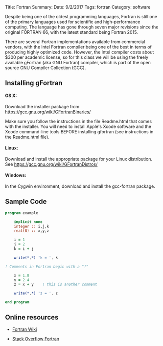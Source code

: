 Title: Fortran
Summary:
Date: 9/2/2017
Tags: fortran
Category: software

Despite being one of the oldest programming languages, Fortran is still one of the primary languages used for scientific and high-performance computing.
The language has gone through seven major revisions since the original FORTRAN 66, with the latest standard being Fortran 2015.  

There are several Fortran  implementations  available from commercial vendors, with the Intel Fortran compiler being one of the best in terms of producing highly optimized code. However,
the Intel compiler costs about $300 per academic license, so for this class we will be using the freely available gFortran (aka
 GNU Fortran) compiler, which is part of the open source GNU Compiler Collection (GCC).

## Installing gFortran


#### OS X:

Download the  installer package from <a href="https://gcc.gnu.org/wiki/GFortranBinaries/"  target="_blank">  https://gcc.gnu.org/wiki/GFortranBinaries/  </a>

Make sure you follow the instructions in the file Readme.html that comes with the installer.
 You will need to install Apple's Xcode software and the Xcode command-line tools BEFORE installing gfortran (see instructions in the Readme.html file).

#### Linux:
Download and install the appropriate package for your Linux distribution. See
 <a href=" https://gcc.gnu.org/wiki/GFortranDistros/"  target="_blank">  https://gcc.gnu.org/wiki/GFortranDistros/ </a>

#### Windows:

 In the Cygwin environment, download and install the gcc-fortran package.

## Sample Code




``` fortran
program example

    implicit none
    integer :: i,j,k   
    real(8) :: x,y,z

    i = 1
    j = 2
    k = i + j

    write(*,*) 'k = ', k

! Comments in Fortran begin with a "!"    

    x = 1.8
    y = 2.4
    z = x + y    ! this is another comment

    write(*,*) 'z = ', z

end program
```

##   Online resources

* <a href=" http://fortranwiki.org/fortran/show/HomePage"  target="_blank"> Fortran Wiki </a>

* <a href="https://stackoverflow.com/questions/tagged/fortran"  target="_blank"> Stack Overflow Fortran  </a>
